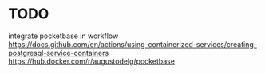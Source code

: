# TODO
integrate pocketbase in workflow
https://docs.github.com/en/actions/using-containerized-services/creating-postgresql-service-containers
https://hub.docker.com/r/augustodelg/pocketbase